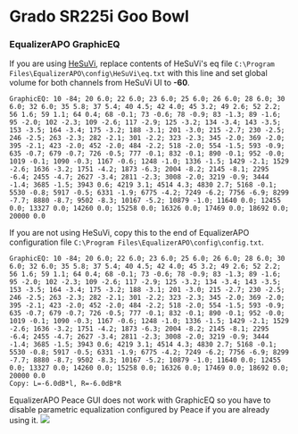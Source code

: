 # Grado SR225i Goo Bowl
### EqualizerAPO GraphicEQ
If you are using [HeSuVi](https://sourceforge.net/projects/hesuvi/), replace contents of HeSuVi's eq file `C:\Program Files\EqualizerAPO\config\HeSuVi\eq.txt` with this line and set global volume for both channels from HeSuVi UI to **-60**.
```
GraphicEQ: 10 -84; 20 6.0; 22 6.0; 23 6.0; 25 6.0; 26 6.0; 28 6.0; 30 6.0; 32 6.0; 35 5.8; 37 5.4; 40 4.5; 42 4.0; 45 3.2; 49 2.6; 52 2.2; 56 1.6; 59 1.1; 64 0.4; 68 -0.1; 73 -0.6; 78 -0.9; 83 -1.3; 89 -1.6; 95 -2.0; 102 -2.3; 109 -2.6; 117 -2.9; 125 -3.2; 134 -3.4; 143 -3.5; 153 -3.5; 164 -3.4; 175 -3.2; 188 -3.1; 201 -3.0; 215 -2.7; 230 -2.5; 246 -2.5; 263 -2.3; 282 -2.1; 301 -2.2; 323 -2.3; 345 -2.0; 369 -2.0; 395 -2.1; 423 -2.0; 452 -2.0; 484 -2.2; 518 -2.0; 554 -1.5; 593 -0.9; 635 -0.7; 679 -0.7; 726 -0.5; 777 -0.1; 832 -0.1; 890 -0.1; 952 -0.0; 1019 -0.1; 1090 -0.3; 1167 -0.6; 1248 -1.0; 1336 -1.5; 1429 -2.1; 1529 -2.6; 1636 -3.2; 1751 -4.2; 1873 -6.3; 2004 -8.2; 2145 -8.1; 2295 -6.4; 2455 -4.7; 2627 -3.4; 2811 -2.3; 3008 -2.0; 3219 -0.9; 3444 -1.4; 3685 -1.5; 3943 0.6; 4219 3.1; 4514 4.3; 4830 2.7; 5168 -0.1; 5530 -0.8; 5917 -0.5; 6331 -1.9; 6775 -4.2; 7249 -6.2; 7756 -6.9; 8299 -7.7; 8880 -8.7; 9502 -8.3; 10167 -5.2; 10879 -1.0; 11640 0.0; 12455 0.0; 13327 0.0; 14260 0.0; 15258 0.0; 16326 0.0; 17469 0.0; 18692 0.0; 20000 0.0
```
If you are not using HeSuVi, copy this to the end of EqualizerAPO configuration file `C:\Program Files\EqualizerAPO\config\config.txt`.
```
GraphicEQ: 10 -84; 20 6.0; 22 6.0; 23 6.0; 25 6.0; 26 6.0; 28 6.0; 30 6.0; 32 6.0; 35 5.8; 37 5.4; 40 4.5; 42 4.0; 45 3.2; 49 2.6; 52 2.2; 56 1.6; 59 1.1; 64 0.4; 68 -0.1; 73 -0.6; 78 -0.9; 83 -1.3; 89 -1.6; 95 -2.0; 102 -2.3; 109 -2.6; 117 -2.9; 125 -3.2; 134 -3.4; 143 -3.5; 153 -3.5; 164 -3.4; 175 -3.2; 188 -3.1; 201 -3.0; 215 -2.7; 230 -2.5; 246 -2.5; 263 -2.3; 282 -2.1; 301 -2.2; 323 -2.3; 345 -2.0; 369 -2.0; 395 -2.1; 423 -2.0; 452 -2.0; 484 -2.2; 518 -2.0; 554 -1.5; 593 -0.9; 635 -0.7; 679 -0.7; 726 -0.5; 777 -0.1; 832 -0.1; 890 -0.1; 952 -0.0; 1019 -0.1; 1090 -0.3; 1167 -0.6; 1248 -1.0; 1336 -1.5; 1429 -2.1; 1529 -2.6; 1636 -3.2; 1751 -4.2; 1873 -6.3; 2004 -8.2; 2145 -8.1; 2295 -6.4; 2455 -4.7; 2627 -3.4; 2811 -2.3; 3008 -2.0; 3219 -0.9; 3444 -1.4; 3685 -1.5; 3943 0.6; 4219 3.1; 4514 4.3; 4830 2.7; 5168 -0.1; 5530 -0.8; 5917 -0.5; 6331 -1.9; 6775 -4.2; 7249 -6.2; 7756 -6.9; 8299 -7.7; 8880 -8.7; 9502 -8.3; 10167 -5.2; 10879 -1.0; 11640 0.0; 12455 0.0; 13327 0.0; 14260 0.0; 15258 0.0; 16326 0.0; 17469 0.0; 18692 0.0; 20000 0.0
Copy: L=-6.0dB*l, R=-6.0dB*R
```
EqualizerAPO Peace GUI does not work with GraphicEQ so you have to disable parametric equalization configured by Peace if you are already using it.
![](https://raw.githubusercontent.com/jaakkopasanen/AutoEq/master/results/Innerfidelity%202017/innerfidelity/onear/Grado%20SR225i%20Goo%20Bowl/Grado%20SR225i%20Goo%20Bowl.png)
